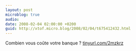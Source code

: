 ```yaml
---
layout: post
microblog: true
audio: 
date: 2008-02-04 02:00:00 +0200
guid: http://xtof.micro.blog/2008/02/04/t675412432.html
---
```

Combien vous coûte votre banque ? [tinyurl.com/2mzkrz](http://tinyurl.com/2mzkrz)
